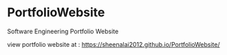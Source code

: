 # PortfolioWebsite
 Software Engineering Portfolio Website

view portfolio website at : https://sheenalai2012.github.io/PortfolioWebsite/

